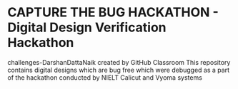 # CAPTURE THE BUG HACKATHON - Digital Design Verification Hackathon
challenges-DarshanDattaNaik created by GitHub Classroom
This repository contains digital designs which are bug free which were debugged as a part of the hackathon conducted by NIELT Calicut and Vyoma systems
